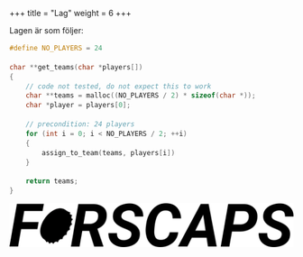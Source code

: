 +++
title = "Lag"
weight = 6
+++

Lagen är som följer:

```C
#define NO_PLAYERS = 24

char **get_teams(char *players[])
{
    // code not tested, do not expect this to work
    char **teams = malloc((NO_PLAYERS / 2) * sizeof(char *)); 
    char *player = players[0];

    // precondition: 24 players
    for (int i = 0; i < NO_PLAYERS / 2; ++i)
    {
        assign_to_team(teams, players[i])
    }

    return teams;
}
```

![Logo](/images/logo.png)

